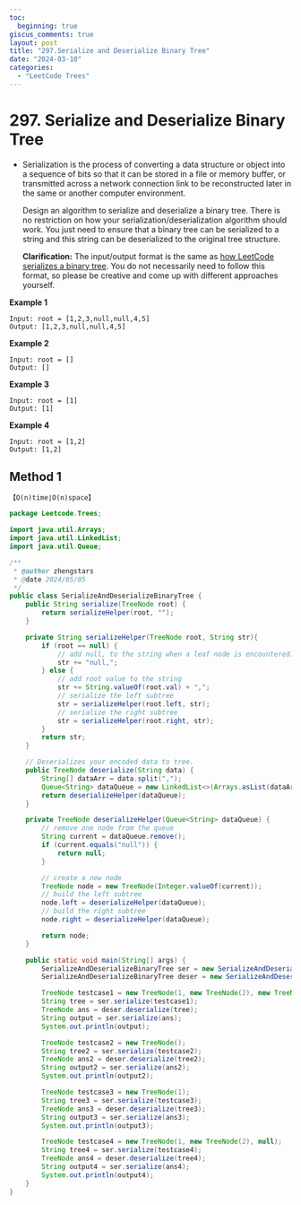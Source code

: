 ```yaml
---
toc:
  beginning: true
giscus_comments: true
layout: post
title: "297.Serialize and Deserialize Binary Tree"
date: "2024-03-10"
categories:
  - "LeetCode Trees"
---
```


# 297. Serialize and Deserialize Binary Tree

- Serialization is the process of converting a data structure or object into a sequence of bits so that it can be stored in a file or memory buffer, or transmitted across a network connection link to be reconstructed later in the same or another computer environment.

  Design an algorithm to serialize and deserialize a binary tree. There is no restriction on how your serialization/deserialization algorithm should work. You just need to ensure that a binary tree can be serialized to a string and this string can be deserialized to the original tree structure.

  **Clarification:** The input/output format is the same as [how LeetCode serializes a binary tree](https://support.leetcode.com/hc/en-us/articles/360011883654-What-does-1-null-2-3-mean-in-binary-tree-representation-). You do not necessarily need to follow this format, so please be creative and come up with different approaches yourself.

**Example 1**

```
Input: root = [1,2,3,null,null,4,5]
Output: [1,2,3,null,null,4,5]
```

**Example 2**

```
Input: root = []
Output: []
```

**Example 3**

```
Input: root = [1]
Output: [1]
```

**Example 4**

```
Input: root = [1,2]
Output: [1,2]
```

## Method 1

```tex
【O(n)time∣O(n)space】
```

```java
package Leetcode.Trees;

import java.util.Arrays;
import java.util.LinkedList;
import java.util.Queue;

/**
 * @author zhengstars
 * @date 2024/05/05
 */
public class SerializeAndDeserializeBinaryTree {
    public String serialize(TreeNode root) {
        return serializeHelper(root, "");
    }

    private String serializeHelper(TreeNode root, String str){
        if (root == null) {
            // add null, to the string when a leaf node is encountered.
            str += "null,";
        } else {
            // add root value to the string
            str += String.valueOf(root.val) + ",";
            // serialize the left subtree
            str = serializeHelper(root.left, str);
            // serialize the right subtree
            str = serializeHelper(root.right, str);
        }
        return str;
    }

    // Deserializes your encoded data to tree.
    public TreeNode deserialize(String data) {
        String[] dataArr = data.split(",");
        Queue<String> dataQueue = new LinkedList<>(Arrays.asList(dataArr));
        return deserializeHelper(dataQueue);
    }

    private TreeNode deserializeHelper(Queue<String> dataQueue) {
        // remove one node from the queue
        String current = dataQueue.remove(); 
        if (current.equals("null")) {
            return null;
        }

        // create a new node
        TreeNode node = new TreeNode(Integer.valueOf(current));
        // build the left subtree
        node.left = deserializeHelper(dataQueue);
        // build the right subtree
        node.right = deserializeHelper(dataQueue); 

        return node;
    }

    public static void main(String[] args) {
        SerializeAndDeserializeBinaryTree ser = new SerializeAndDeserializeBinaryTree();
        SerializeAndDeserializeBinaryTree deser = new SerializeAndDeserializeBinaryTree();

        TreeNode testcase1 = new TreeNode(1, new TreeNode(2), new TreeNode(3, new TreeNode(4), new TreeNode(5)));
        String tree = ser.serialize(testcase1);
        TreeNode ans = deser.deserialize(tree);
        String output = ser.serialize(ans);
        System.out.println(output);

        TreeNode testcase2 = new TreeNode();
        String tree2 = ser.serialize(testcase2);
        TreeNode ans2 = deser.deserialize(tree2);
        String output2 = ser.serialize(ans2);
        System.out.println(output2);

        TreeNode testcase3 = new TreeNode(1);
        String tree3 = ser.serialize(testcase3);
        TreeNode ans3 = deser.deserialize(tree3);
        String output3 = ser.serialize(ans3);
        System.out.println(output3);

        TreeNode testcase4 = new TreeNode(1, new TreeNode(2), null);
        String tree4 = ser.serialize(testcase4);
        TreeNode ans4 = deser.deserialize(tree4);
        String output4 = ser.serialize(ans4);
        System.out.println(output4);
    }
}

```

